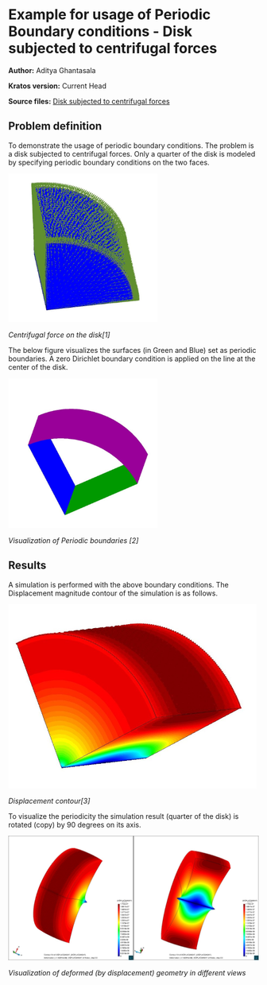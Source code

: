 # Example for usage of Periodic Boundary conditions - Disk subjected to centrifugal forces

**Author:** Aditya Ghantasala

**Kratos version:** Current Head

**Source files:** [Disk subjected to centrifugal forces](https://github.com/KratosMultiphysics/Examples/tree/master/structural_mechanics/use_cases/periodic_bc_example/source)


## Problem definition
To demonstrate the usage of periodic boundary conditions. The problem is a disk subjected to centrifugal forces. Only a quarter of the disk is modeled by specifying periodic boundary conditions on the two faces.

<img src="data/centrifugal_force_vectors.jpg" width="300">

_Centrifugal force on the disk[1]_

The below figure visualizes the surfaces (in Green and Blue) set as periodic boundaries. A zero Dirichlet boundary condition is applied on the line at the center of the disk.

<img src="data/periodic_conditions_viz.jpg" width="300">

_Visualization of Periodic boundaries [2]_



## Results

A simulation is performed with the above boundary conditions. The Displacement magnitude contour of  the simulation is as follows.

<img src="data/displacement_contours.jpg" width="500">

_Displacement contour[3]_

To visualize the periodicity the simulation result (quarter of the disk) is rotated (copy) by 90 degrees on its axis.

<img src="data/result_periodic_viz.jpg" width="800">

_Visualization of deformed (by displacement) geometry in different views_

